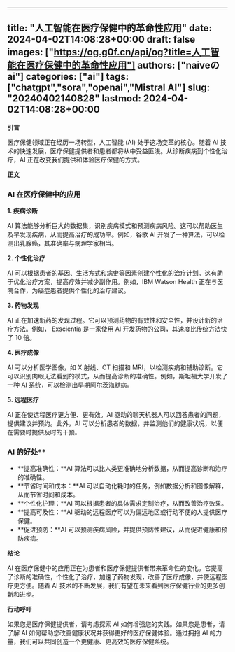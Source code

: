 
---
title: "人工智能在医疗保健中的革命性应用"
date: 2024-04-02T14:08:28+00:00
draft: false
images: ["https://og.g0f.cn/api/og?title=人工智能在医疗保健中的革命性应用"]
authors: ["naiveのai"]
categories: ["ai"]
tags: ["chatgpt","sora","openai","Mistral AI"]
slug: "20240402140828"
lastmod: 2024-04-02T14:08:28+00:00
---
**引言**

医疗保健领域正在经历一场转型，人工智能 (AI) 处于这场变革的核心。随着 AI 技术的快速发展，医疗保健提供者和患者都将从中受益匪浅。从诊断疾病到个性化治疗，AI 正在改变我们提供和体验医疗保健的方式。

**正文**

### AI 在医疗保健中的应用

**1. 疾病诊断**

AI 算法能够分析巨大的数据集，识别疾病模式和预测疾病风险。这可以帮助医生及早发现疾病，从而提高治疗的成功率。例如，谷歌 AI 开发了一种算法，可以检测出乳腺癌，其准确率与病理学家相当。

**2. 个性化治疗**

AI 可以根据患者的基因、生活方式和病史等因素创建个性化的治疗计划。这有助于优化治疗方案，提高疗效并减少副作用。例如，IBM Watson Health 正在与医院合作，为癌症患者提供个性化的治疗建议。

**3. 药物发现**

AI 正在加速新药的发现过程。它可以预测药物的有效性和安全性，并设计新的治疗方法。例如， Exscientia 是一家使用 AI 开发药物的公司，其速度比传统方法快了 10 倍。

**4. 医疗成像**

AI 可以分析医学图像，如 X 射线、CT 扫描和 MRI，以检测疾病和辅助诊断。它可以识别肉眼无法看到的模式，从而提高诊断的准确性。例如，斯坦福大学开发了一种 AI 系统，可以检测出早期阿尔茨海默病。

**5. 远程医疗**

AI 正在使远程医疗更方便、更有效。AI 驱动的聊天机器人可以回答患者的问题，提供建议并预约。此外，AI 可以分析患者的数据，并监测他们的健康状况，以便在需要时提供及时的干预。

### AI 的好处**

* **提高准确性：**AI 算法可以比人类更准确地分析数据，从而提高诊断和治疗的准确性。
* **节省时间和成本：**AI 可以自动化耗时的任务，例如数据分析和图像解释，从而节省时间和成本。
* **个性化护理：**AI 可以根据患者的具体需求定制治疗，从而改善治疗效果。
* **提高可及性：**AI 驱动的远程医疗可以为偏远地区或行动不便的人提供医疗保健。
* **促进预防：**AI 可以预测疾病风险，并提供预防性建议，从而促进健康和预防疾病。

**结论**

AI 在医疗保健中的应用正在为患者和医疗保健提供者带来革命性的变化。它提高了诊断的准确性，个性化了治疗，加速了药物发现，改善了医疗成像，并使远程医疗更方便。随着 AI 技术的不断发展，我们有望在未来看到医疗保健行业的更多创新和进步。

**行动呼吁**

如果您是医疗保健提供者，请考虑探索 AI 如何增强您的实践。如果您是患者，请了解 AI 如何帮助您改善健康状况并获得更好的医疗保健体验。通过拥抱 AI 的力量，我们可以共同创造一个更健康、更高效的医疗保健系统。